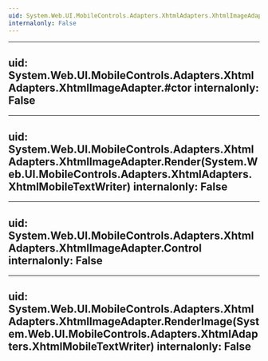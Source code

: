 ```yaml
---
uid: System.Web.UI.MobileControls.Adapters.XhtmlAdapters.XhtmlImageAdapter
internalonly: False
---
```


---
uid: System.Web.UI.MobileControls.Adapters.XhtmlAdapters.XhtmlImageAdapter.#ctor
internalonly: False
---

---
uid: System.Web.UI.MobileControls.Adapters.XhtmlAdapters.XhtmlImageAdapter.Render(System.Web.UI.MobileControls.Adapters.XhtmlAdapters.XhtmlMobileTextWriter)
internalonly: False
---

---
uid: System.Web.UI.MobileControls.Adapters.XhtmlAdapters.XhtmlImageAdapter.Control
internalonly: False
---

---
uid: System.Web.UI.MobileControls.Adapters.XhtmlAdapters.XhtmlImageAdapter.RenderImage(System.Web.UI.MobileControls.Adapters.XhtmlAdapters.XhtmlMobileTextWriter)
internalonly: False
---
